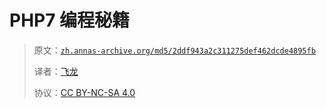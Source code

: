 # PHP7 编程秘籍

> 原文：[`zh.annas-archive.org/md5/2ddf943a2c311275def462dcde4895fb`](https://zh.annas-archive.org/md5/2ddf943a2c311275def462dcde4895fb)
> 
> 译者：[飞龙](https://github.com/wizardforcel)
> 
> 协议：[CC BY-NC-SA 4.0](http://creativecommons.org/licenses/by-nc-sa/4.0/)